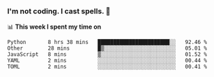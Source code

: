 ### I'm not coding. I cast spells. 🎩

📊 **This week I spent my time on**
<!--START_SECTION:waka-->
```text
Python       8 hrs 38 mins   ███████████████████████░░   92.46 % 
Other        28 mins         █▒░░░░░░░░░░░░░░░░░░░░░░░   05.01 % 
JavaScript   8 mins          ▒░░░░░░░░░░░░░░░░░░░░░░░░   01.52 % 
YAML         2 mins          ░░░░░░░░░░░░░░░░░░░░░░░░░   00.44 % 
TOML         2 mins          ░░░░░░░░░░░░░░░░░░░░░░░░░   00.41 % 
```
<!--END_SECTION:waka-->
